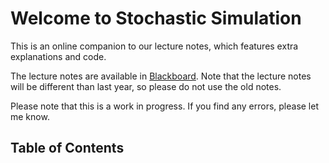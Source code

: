 # Welcome to Stochastic Simulation

This is an online companion to our lecture notes, which features extra explanations and code.

The lecture notes are available in [Blackboard](https://bb.imperial.ac.uk/). Note that the lecture notes will be different than last year, so please do not use the old notes.

Please note that this is a work in progress. If you find any errors, please let me know.

## Table of Contents

```{tableofcontents}
```
